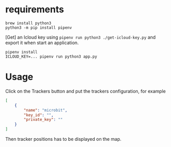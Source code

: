 # requirements

```shell
brew install python3
python3 -m pip install pipenv
```


[Get] an Icloud key using `pipenv run python3 ./get-icloud-key.py` and export it when start an application.

```shell
pipenv install
ICLOUD_KEY=... pipenv run python3 app.py
```

# Usage

Click on the Trackers button and put the trackers configuration, for example
```json
[
    {
        "name": "microbit",
        "key_id": "",
        "private_key": ""
    }
]
```

Then tracker positions has to be displayed on the map.
